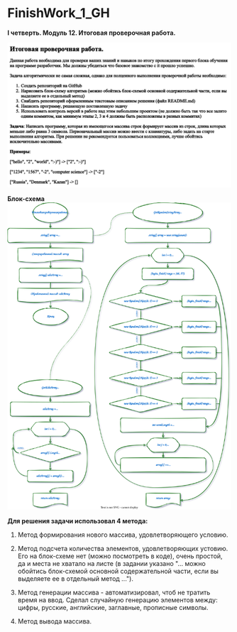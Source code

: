 ﻿# FinishWork_1_GH
**I четверть. Модуль 12. Итоговая проверочная работа.**

![Итоговая проверочная работа](Контрольная_работа.png "Итоговая проверочная работа")

**Блок-схема**
![Блок-схема](Блок-схема.svg "Блок-схема к итоговой проверочной работе")

**Для решения задачи использовал 4 метода:**
1. Метод формирования нового массива, удовлетворяющего условию.

2. Метод подсчета количества элементов, удовлетворяющих устовию.
Его на блок-схеме нет (можно посмотреть в коде), очень простой, да и места не хватало на листе (в задании указано "... можно обойтись блок-схемой основной содержательной части, если вы выделяете ее в отдельный метод ...").

3. Метод генерации массива - автоматизировал, чтоб не тратить время на ввод.
Сделал случайную генерацию элементов между: цифры, русские, английские, заглавные, прописные символы.

4. Метод вывода массива.
